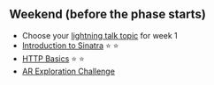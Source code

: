 ## Weekend (before the phase starts)

* Choose your [lightning talk topic](../lightning-talks/README.md) for week 1
* [Introduction to
Sinatra](http://net.tutsplus.com/tutorials/ruby/singing-with-sinatra)
:star: :star:
* [HTTP Basics](http://www3.ntu.edu.sg/home/ehchua/programming/webprogramming/http_basics.html)
:star: :star:
* [AR Exploration Challenge]()
